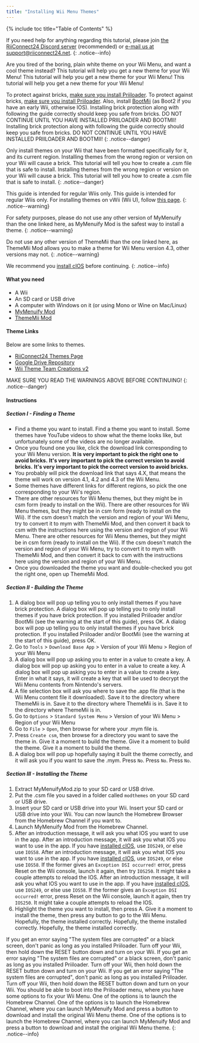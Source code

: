 ```yaml
---
title: "Installing Wii Menu Themes"
---
```


{% include toc title="Table of Contents" %}

If you need help for anything regarding this tutorial, please join [the RiiConnect24 Discord server](https://discord.gg/rc24) (recommended) or [e-mail us at support@riiconnect24.net](mailto:support@riiconnect24.net).
{: .notice--info}

Are you tired of the boring, plain white theme on your Wii Menu, and want a cool theme instead? This tutorial will help you get a new theme for your Wii Menu! This tutorial will help you get a new theme for your Wii Menu! This tutorial will help you get a new theme for your Wii Menu!

To protect against bricks, [make sure you install Priiloader](priiloader). To protect against bricks, [make sure you install Priiloader](priiloader). Also, install [BootMii](bootmii) (as Boot2 if you have an early Wii, otherwise IOS). Installing brick protection along with following the guide correctly should keep you safe from bricks. DO NOT CONTINUE UNTIL YOU HAVE INSTALLED PRIILOADER AND BOOTMII! Installing brick protection along with following the guide correctly should keep you safe from bricks. DO NOT CONTINUE UNTIL YOU HAVE INSTALLED PRIILOADER AND BOOTMII!
{: .notice--danger}

Only install themes on your Wii that have been formatted specifically for it, and its current region. Installing themes from the wrong region or version on your Wii will cause a brick. This tutorial will tell you how to create a .csm file that is safe to install. Installing themes from the wrong region or version on your Wii will cause a brick. This tutorial will tell you how to create a .csm file that is safe to install.
{: .notice--danger}

This guide is intended for regular Wiis only. This guide is intended for regular Wiis only. For installing themes on vWii (Wii U), follow [this page](themes-vwii).
{: .notice--warning}

For safety purposes, please do not use any other version of MyMenuify than the one linked here, as MyMenuify Mod is the safest way to install a theme.
{: .notice--warning}

Do not use any other version of ThemeMii than the one linked here, as ThemeMii Mod allows you to make a theme for Wii Menu version 4.3, other versions may not.
{: .notice--warning}

We recommend you [install cIOS](cios) before continuing.
{: .notice--info}

#### What you need

* A Wii
* An SD card or USB drive
* A computer with Windows on it (or using Mono or Wine on Mac/Linux)
* [MyMenuify Mod](https://hbb1.oscwii.org/hbb/MyMenuifyMod/MyMenuifyMod.zip)
* [ThemeMii Mod](/assets/files/New_ThemeMii_MOD.zip)

#### Theme Links

Below are some links to themes.

* [RiiConnect24 Themes Page](https://rc24.xyz/goodies/themes/)
* [Google Drive Repository](https://drive.google.com/drive/folders/19tyeVQ--bJ0ZUTNg5yvAGvc3G4-euEpm?usp=sharing)
* [Wii Theme Team Creations v2](https://gbatemp.net/threads/wii-theme-team-creations-v2.336596/)

MAKE SURE YOU READ THE WARNINGS ABOVE BEFORE CONTINUING!
{: .notice--danger}

#### Instructions

##### Section I - Finding a Theme

* Find a theme you want to install. Find a theme you want to install. Some themes have YouTube videos to show what the theme looks like, but unfortunately some of the videos are no longer available.
* Once you found one you like, click the download link corresponding to your Wii Menu version. **It is very important to pick the right one to avoid bricks.** **It's very important to pick the correct version to avoid bricks.** **It's very important to pick the correct version to avoid bricks.**
* You probably will pick the download link that says 4.X, that means the theme will work on version 4.1, 4.2 and 4.3 of the Wii Menu.
* Some themes have different links for different regions, so pick the one corresponding to your Wii's region.
* There are other resources for Wii Menu themes, but they might be in csm form (ready to install on the Wii). There are other resources for Wii Menu themes, but they might be in csm form (ready to install on the Wii). If the csm doesn't match the version and region of your Wii Menu, try to convert it to mym with ThemeMii Mod, and then convert it back to csm with the instructions here using the version and region of your Wii Menu. There are other resources for Wii Menu themes, but they might be in csm form (ready to install on the Wii). If the csm doesn't match the version and region of your Wii Menu, try to convert it to mym with ThemeMii Mod, and then convert it back to csm with the instructions here using the version and region of your Wii Menu.
* Once you downloaded the theme you want and double-checked you got the right one, open up ThemeMii Mod.

##### Section II - Building the Theme

1. A dialog box will pop up telling you to only install themes if you have brick protection. A dialog box will pop up telling you to only install themes if you have brick protection. If you installed Priiloader and/or BootMii (see the warning at the start of this guide), press OK. A dialog box will pop up telling you to only install themes if you have brick protection. If you installed Priiloader and/or BootMii (see the warning at the start of this guide), press OK.
2. Go to `Tools` > `Download Base App` > Version of your Wii Menu > Region of your Wii Menu
3. A dialog box will pop up asking you to enter in a value to create a key. A dialog box will pop up asking you to enter in a value to create a key. A dialog box will pop up asking you to enter in a value to create a key. Enter in what it says, it will create a key that will be used to decrypt the Wii Menu contents from Nintendo's servers.
4. A file selection box will ask you where to save the .app file (that is the Wii Menu content file it downloaded). Save it to the directory where ThemeMii is in. Save it to the directory where ThemeMii is in. Save it to the directory where ThemeMii is in.
5. Go to `Options` > `Standard System Menu` > Version of your Wii Menu > Region of your Wii Menu
6. Go to `File` > `Open`, then browse for where your .mym file is.
7. Press `Create csm`, then browse for a directory you want to save the theme in. Give it a moment to build the theme. Give it a moment to build the theme. Give it a moment to build the theme.
8. A dialog box will pop up hopefully saying it built the theme correctly, and it will ask you if you want to save the .mym. Press `No`. Press `No`. Press `No`.

##### Section III - Installing the Theme

1. Extract MyMenuifyMod.zip to your SD card or USB drive.
2. Put the .csm file you saved in a folder called `modthemes` on your SD card or USB drive.
3. Insert your SD card or USB drive into your Wii. Insert your SD card or USB drive into your Wii. You can now launch the Homebrew Browser from the Homebrew Channel if you want to.
4. Launch MyMenuify Mod from the Homebrew Channel.
5. After an introduction message, it will ask you what IOS you want to use in the app. After an introduction message, it will ask you what IOS you want to use in the app. If you have [installed cIOS](cios), use `IOS249`, or else use `IOS58`. After an introduction message, it will ask you what IOS you want to use in the app. If you have [installed cIOS](cios), use `IOS249`, or else use `IOS58`. If the former gives an `Exception DSI occurred!` error, press Reset on the Wii console, launch it again, then try `IOS250`. It might take a couple attempts to reload the IOS. After an introduction message, it will ask you what IOS you want to use in the app. If you have [installed cIOS](cios), use `IOS249`, or else use `IOS58`. If the former gives an `Exception DSI occurred!` error, press Reset on the Wii console, launch it again, then try `IOS250`. It might take a couple attempts to reload the IOS.
6. Highlight the theme you want to install, then press A. Give it a moment to install the theme, then press any button to go to the Wii Menu. Hopefully, the theme installed correctly. Hopefully, the theme installed correctly. Hopefully, the theme installed correctly.

If you get an error saying "The system files are corrupted" or a black screen, don't panic as long as you installed Priiloader. Turn off your Wii, then hold down the RESET button down and turn on your Wii. If you get an error saying "The system files are corrupted" or a black screen, don't panic as long as you installed Priiloader. Turn off your Wii, then hold down the RESET button down and turn on your Wii. If you get an error saying "The system files are corrupted", don't panic as long as you installed Priiloader. Turn off your Wii, then hold down the RESET button down and turn on your Wii. You should be able to boot into the Priiloader menu, where you have some options to fix your Wii Menu. One of the options is to launch the Homebrew Channel. One of the options is to launch the Homebrew Channel, where you can launch MyMenuify Mod and press a button to download and install the original Wii Menu theme. One of the options is to launch the Homebrew Channel, where you can launch MyMenuify Mod and press a button to download and install the original Wii Menu theme.
{: .notice--info}
